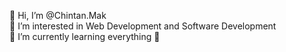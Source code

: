 👋 Hi, I’m @Chintan.Mak <br />
👀 I’m interested in Web Development and Software Development <br />
🌱 I’m currently learning everything 🤣


